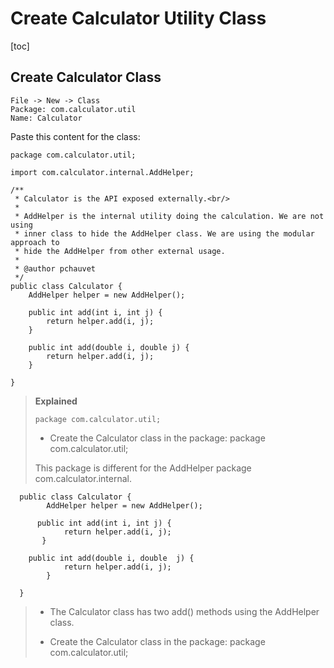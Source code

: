 # Create Calculator Utility Class
[toc]


## Create Calculator Class
```
File -> New -> Class
Package: com.calculator.util
Name: Calculator
```



Paste this content for the class:

```
package com.calculator.util;

import com.calculator.internal.AddHelper;

/**
 * Calculator is the API exposed externally.<br/>
 * 
 * AddHelper is the internal utility doing the calculation. We are not using
 * inner class to hide the AddHelper class. We are using the modular approach to
 * hide the AddHelper from other external usage.
 * 
 * @author pchauvet
 */
public class Calculator {
	AddHelper helper = new AddHelper();

	public int add(int i, int j) {
		return helper.add(i, j);
	}

	public int add(double i, double j) {
		return helper.add(i, j);
	}

}
```
>**Explained**
>
>```
>package com.calculator.util;
>```
>- Create the Calculator class in the package: package com.calculator.util;
>
>This package is different for the AddHelper package com.calculator.internal.
>
```
  public class Calculator {
    	AddHelper helper = new AddHelper();
  
      public int add(int i, int j) {
            return helper.add(i, j);
       }
       
  	public int add(double i, double  j) {
        	return helper.add(i, j);
    	}
    	
  }
```

>
> 
> - The Calculator class has two add() methods using the AddHelper class.
>
> - Create the Calculator class in the package: package com.calculator.util;
> 
